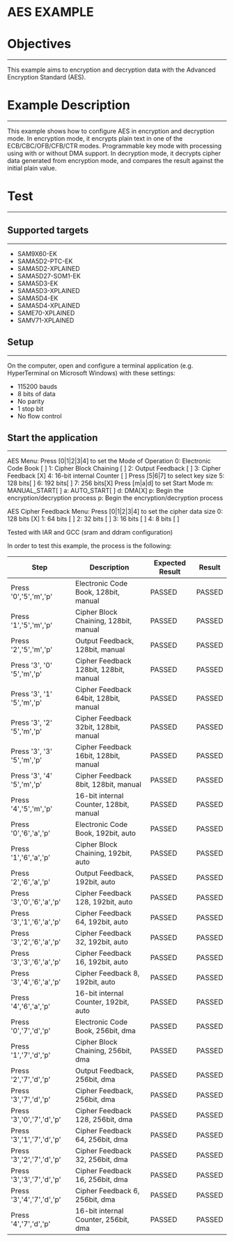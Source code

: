 AES EXAMPLE
============

# Objectives
------------
This example aims to encryption and decryption data with the Advanced
Encryption Standard (AES).

# Example Description
---------------------
This example shows how to configure AES in encryption and decryption mode. In
encryption mode, it encrypts plain text in one of the ECB/CBC/OFB/CFB/CTR
modes.
Programmable key mode with processing using with or without DMA support.
In decryption mode, it decrypts cipher data generated from encryption mode,
and compares the result against the initial plain value.

# Test
------
## Supported targets
--------------------
* SAM9X60-EK
* SAMA5D2-PTC-EK
* SAMA5D2-XPLAINED
* SAMA5D27-SOM1-EK
* SAMA5D3-EK
* SAMA5D3-XPLAINED
* SAMA5D4-EK
* SAMA5D4-XPLAINED
* SAME70-XPLAINED
* SAMV71-XPLAINED

## Setup
--------
On the computer, open and configure a terminal application
(e.g. HyperTerminal on Microsoft Windows) with these settings:
 - 115200 bauds
 - 8 bits of data
 - No parity
 - 1 stop bit
 - No flow control

## Start the application
------------------------

AES Menu:
Press [0|1|2|3|4] to set the Mode of Operation
   0: Electronic Code Book    [ ]
   1: Cipher Block Chaining   [ ]
   2: Output Feedback         [ ]
   3: Cipher Feedback         [X]
   4: 16-bit internal Counter [ ]
Press [5|6|7] to select key size
   5: 128 bits[ ]  6: 192 bits[ ]  7: 256 bits[X]
Press [m|a|d] to set Start Mode
   m: MANUAL_START[ ]  a: AUTO_START[ ]  d: DMA[X]
   p: Begin the encryption/decryption process
   p: Begin the encryption/decryption process

AES Cipher Feedback Menu:
Press [0|1|2|3|4] to set the cipher data size
   0: 128 bits [X]
   1: 64 bits [ ]
   2: 32 bits [ ]
   3: 16 bits [ ]
   4: 8 bits [ ]

Tested with IAR and GCC (sram and ddram configuration)

In order to test this example, the process is the following:

Step | Description | Expected Result | Result
-----|-------------|-----------------|-------
Press '0','5','m','p' | Electronic Code Book, 128bit, manual| PASSED | PASSED
Press '1','5','m','p' |  Cipher Block Chaining, 128bit, manual| PASSED | PASSED
Press '2','5','m','p' | Output Feedback, 128bit, manual| PASSED | PASSED
Press '3', '0' '5','m','p' | Cipher Feedback 128bit, 128bit, manual| PASSED | PASSED
Press '3', '1' '5','m','p' | Cipher Feedback 64bit, 128bit, manual| PASSED | PASSED
Press '3', '2' '5','m','p' | Cipher Feedback 32bit, 128bit, manual| PASSED | PASSED
Press '3', '3' '5','m','p' | Cipher Feedback 16bit, 128bit, manual| PASSED | PASSED
Press '3', '4' '5','m','p' | Cipher Feedback 8bit, 128bit, manual| PASSED | PASSED
Press '4','5','m','p' | 16-bit internal Counter, 128bit, manual| PASSED | PASSED
Press '0','6','a','p' | Electronic Code Book, 192bit, auto| PASSED | PASSED
Press '1','6','a','p' |  Cipher Block Chaining, 192bit, auto| PASSED | PASSED
Press '2','6','a','p' | Output Feedback, 192bit, auto| PASSED | PASSED
Press '3','0','6','a','p' | Cipher Feedback 128, 192bit, auto| PASSED | PASSED
Press '3','1','6','a','p' | Cipher Feedback 64, 192bit, auto| PASSED | PASSED
Press '3','2','6','a','p' | Cipher Feedback 32, 192bit, auto| PASSED | PASSED
Press '3','3','6','a','p' | Cipher Feedback 16, 192bit, auto| PASSED | PASSED
Press '3','4','6','a','p' | Cipher Feedback 8, 192bit, auto| PASSED | PASSED
Press '4','6','a','p' | 16-bit internal Counter, 192bit, auto| PASSED | PASSED
Press '0','7','d','p' | Electronic Code Book, 256bit, dma| PASSED | PASSED
Press '1','7','d','p' |  Cipher Block Chaining, 256bit, dma| PASSED | PASSED
Press '2','7','d','p' | Output Feedback, 256bit, dma| PASSED | PASSED
Press '3','7','d','p' | Cipher Feedback, 256bit, dma| PASSED | PASSED
Press '3','0','7','d','p' | Cipher Feedback 128, 256bit, dma| PASSED | PASSED
Press '3','1','7','d','p' | Cipher Feedback 64, 256bit, dma| PASSED | PASSED
Press '3','2','7','d','p' | Cipher Feedback 32, 256bit, dma| PASSED | PASSED
Press '3','3','7','d','p' | Cipher Feedback 16, 256bit, dma| PASSED | PASSED
Press '3','4','7','d','p' | Cipher Feedback 6, 256bit, dma| PASSED | PASSED
Press '4','7','d','p' | 16-bit internal Counter, 256bit, dma| PASSED | PASSED
